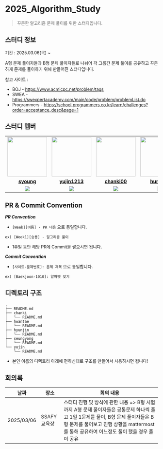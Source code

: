 # 2025_Algorithm_Study
> 꾸준한 알고리즘 문제 풀이를 위한 스터디입니다.
## 스터디 정보
기간 : 2025.03.06(목) ~ 

A형 문제 풀이자들과 B형 문제 풀이자들로 나뉘어 각 그룹간 문제 풀이를 공유하고
꾸준하게 문제를 풀이하기 위해 만들어진 스터디입니다.

참고 사이트 : 
  - BOJ - https://www.acmicpc.net/problem/tags
  - SWEA - https://swexpertacademy.com/main/code/problem/problemList.do
  - Programmers - https://school.programmers.co.kr/learn/challenges?order=acceptance_desc&page=1

## 스터디 멤버

<table>
 <tr>
    <td align="center"><a href="https://github.com/sso9594"><img src="https://avatars.githubusercontent.com/sso9594" width="130px;" alt=""></a></td>
    <td align="center"><a href="https://github.com/yujin1213"><img src="https://avatars.githubusercontent.com/yujin1213" width="130px;" alt=""></a></td>
    <td align="center"><a href="https://github.com/chanki00"><img src="https://avatars.githubusercontent.com/chanki00" width="130px;" alt=""></a></td>
    <td align="center"><a href="https://github.com/huntedu"><img src="https://avatars.githubusercontent.com/huntedu" width="130px;" alt=""></a></td>
    <td align="center"><a href="https://github.com/ki1029m"><img src="https://avatars.githubusercontent.com/ki1029m" width="130px;" alt=""></a></td>
  </tr>
  <tr>
    <td align="center"><a href="https://github.com/sso9594"><b>syoung</b></a></td>
    <td align="center"><a href="https://github.com/yujin1213"><b>yujin1213</b></a></td>
    <td align="center"><a href="https://github.com/chanki00"><b>chanki00</b></a></td>
    <td align="center"><a href="https://github.com/huntedu"><b>huntedu</b></a></td>
    <td align="center"><a href="https://github.com/ki1029m"><b>ki1029m</b></a></td>
  </tr>
  <tr> 
    <td align="center"><img src="https://img.shields.io/badge/Java-007396.svg?&style=for-the-badge&logo=Java&logoColor=white"></td>
    <td align="center"><img src="https://img.shields.io/badge/Java-007396.svg?&style=for-the-badge&logo=Java&logoColor=white"></td>
    <td align="center"><img src="https://img.shields.io/badge/Java-007396.svg?&style=for-the-badge&logo=Java&logoColor=white"></td>
    <td align="center"><img src="https://img.shields.io/badge/Java-007396.svg?&style=for-the-badge&logo=Java&logoColor=white"></td>
    <td align="center"><img src="https://img.shields.io/badge/Java-007396.svg?&style=for-the-badge&logo=Java&logoColor=white"></td>
  </tr> 
</table>

## PR & Commit Convention
***PR Convention***
- `[Week][이름] - PR 내용` 으로 통일합니다.

```
ex) [Week1][승용] - 알고리즘 풀이
```

- 1주일 동안 해당 PR에 Commit을 쌓으시면 됩니다.

***Commit Convention***
- `[사이트-문제번호]: 문제 제목` 으로 통일합니다.
```
ex) [Baekjoon-1010]: 알파벳 찾기
```

## 디렉토리 구조
```
.
├── README.md
├── chanki
│   └── README.md
├── hwantae
│   └── README.md
├── hyunjin
│   └── README.md
├── seungyong
│   └── README.md
└── yujin
    └── README.md
```

- 본인 이름의 디렉토리 아래에 편하신대로 구조를 만들어서 사용하시면 됩니다!

## 회의록

| **날짜** | **장소**          | **회의 내용**                                         | 
| -------- | ------------------- | ----------------------------------------------------- | 
| 2025/03/06 | SSAFY 교육장 | 스터디 진행 및 방식에 관한 내용 => B형 시험까지 A형 문제 풀이자들은 공통문제 하나씩 풀고 1일 1문제를 풀이, B형 문제 풀이자들은 B형 문제를 풀어보고 진행 상황을 mattermost를 통해 공유하여 어느정도 풀이 했을 경우 풀이 공유  |